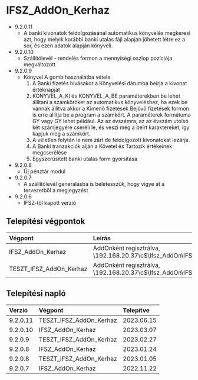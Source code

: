 # IFSZ_AddOn_Kerhaz

- 9.2.0.11
  - A banki kivonatok feldolgozásánál automatikus könyvelés megkeresi azt, hogy melyik korábbi banki utalás fájl alapján jöhetett létre ez a sor, és ezen adatok alapján könyveli.
- 9.2.0.10
  - Szállítólevél - rendelés formon a mennyiségi oszlop pozíciója megváltozott
- 9.2.0.9
  - Könyvel A gomb használatba vétele
    1. A Banki fizetés hívásakor a Könyvelési dátumba beírja a kivonat értéknapját
    2. KONYVEL_A_KI és KONYVEL_A_BE paraméterekben be lehet állítani a számköröket az automatikus könyveléshez, ha ezek be vannak
       állítva akkor a Kimenő fizetések Bejövő fizetések formon is erre állítja be a program a számkört.
       A paraméterek formátuma <EEEE>GY vagy <EE>GY lehet például. Az <EEEE> az évszámra, az <EE> az évszám utolsó két számjegyére
       cseréli le, és veszi még a beírt karaktereket, így kapjuk meg a számkört.
    3. A véletlen folytán le nem zárt de feldolgozott kivonatokat lezárja.
    4. A Banki tranzakciók alján a Követel és Tartozik értékeinek megcserélése
    5. Egyszerűsített banki utalás form gyorsítása
- 9.2.0.8
  - Új pénztár modul
- 9.2.0.7
  - A szállítólevél generálásba is beletesszük, hogy vigye át a tervezetből a megjegyzést
- 9.2.0.6
  - IFSZ-től kapott verzió

## Telepítési végpontok

| Végpont | Leírás |
|:--------|:-------|
| IFSZ_AddOn_Kerhaz | AddOnként regisztrálva, \\192.168.20.37\c$\Ifsz_AddOn\IFSZ_AddOn_Kedvenc_UJ\IFSZ_AddOn_Kedvenc_UJ.exe |
| TESZT_IFSZ_AddOn_Kerhaz | AddOnként regisztrálva, \\192.168.20.37\c$\Ifsz_AddOn\IFSZ_AddOn_Kedvenc_UJ\TESZT_IFSZ_AddOn_Kedvenc_UJ.exe |
  
## Telepítési napló

| Verzió | Végpont | Telepítve |
|:-------|:--------|:----------|
| 9.2.0.11| TESZT_IFSZ_AddOn_Kerhaz | 2023.06.15 |
| 9.2.0.10| IFSZ_AddOn_Kerhaz | 2023.03.07 |
| 9.2.0.9 | TESZT_IFSZ_AddOn_Kerhaz | 2023.02.27 |
| 9.2.0.8 | IFSZ_AddOn_Kerhaz | 2023.01.24 |
| 9.2.0.8 | TESZT_IFSZ_AddOn_Kerhaz | 2023.01.05 |
| 9.2.0.7 | IFSZ_AddOn_Kerhaz | 2022.11.22 |